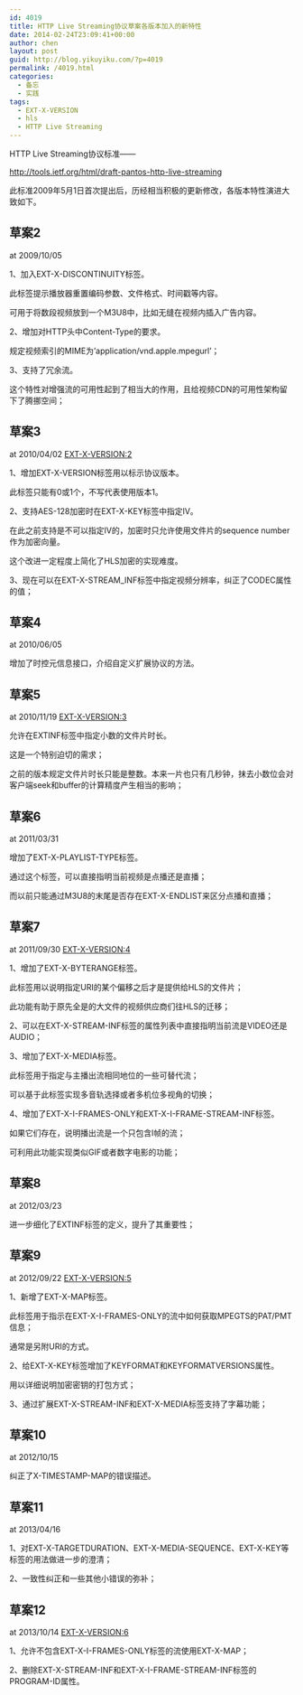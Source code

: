 ```yaml
---
id: 4019
title: HTTP Live Streaming协议草案各版本加入的新特性
date: 2014-02-24T23:09:41+00:00
author: chen
layout: post
guid: http://blog.yikuyiku.com/?p=4019
permalink: /4019.html
categories:
  - 备忘
  - 实践
tags:
  - EXT-X-VERSION
  - hls
  - HTTP Live Streaming
---
```

HTTP Live Streaming协议标准——
  
<http://tools.ietf.org/html/draft-pantos-http-live-streaming>

此标准2009年5月1日首次提出后，历经相当积极的更新修改，各版本特性演进大致如下。

## 草案2   
at 2009/10/05

1、加入EXT-X-DISCONTINUITY标签。
  
此标签提示播放器重置编码参数、文件格式、时间戳等内容。
  
可用于将数段视频放到一个M3U8中，比如无缝在视频内插入广告内容。

2、增加对HTTP头中Content-Type的要求。
  
规定视频索引的MIME为&#8217;application/vnd.apple.mpegurl&#8217;；

3、支持了冗余流。
  
这个特性对增强流的可用性起到了相当大的作用，且给视频CDN的可用性架构留下了腾挪空间；

## 草案3   
at 2010/04/02 <span style="text-decoration: underline;">EXT-X-VERSION:2</span>

1、增加EXT-X-VERSION标签用以标示协议版本。
  
此标签只能有0或1个，不写代表使用版本1。

2、支持AES-128加密时在EXT-X-KEY标签中指定IV。
  
在此之前支持是不可以指定IV的，加密时只允许使用文件片的sequence number作为加密向量。
  
这个改进一定程度上简化了HLS加密的实现难度。

3、现在可以在EXT-X-STREAM_INF标签中指定视频分辨率，纠正了CODEC属性的值；

## 草案4   
at 2010/06/05

增加了时控元信息接口，介绍自定义扩展协议的方法。

## 草案5   
at 2010/11/19 <span style="text-decoration: underline;">EXT-X-VERSION:3</span>

允许在EXTINF标签中指定小数的文件片时长。
  
这是一个特别迫切的需求；
  
之前的版本规定文件片时长只能是整数。本来一片也只有几秒钟，抹去小数位会对客户端seek和buffer的计算精度产生相当的影响；

## 草案6   
at 2011/03/31

增加了EXT-X-PLAYLIST-TYPE标签。
  
通过这个标签，可以直接指明当前视频是点播还是直播；
  
而以前只能通过M3U8的末尾是否存在EXT-X-ENDLIST来区分点播和直播；

## 草案7   
at 2011/09/30 <span style="text-decoration: underline;">EXT-X-VERSION:4</span>

1、增加了EXT-X-BYTERANGE标签。
  
此标签用以说明指定URI的某个偏移之后才是提供给HLS的文件片；
  
此功能有助于原先全是的大文件的视频供应商们往HLS的迁移；

2、可以在EXT-X-STREAM-INF标签的属性列表中直接指明当前流是VIDEO还是AUDIO；

3、增加了EXT-X-MEDIA标签。
  
此标签用于指定与主播出流相同地位的一些可替代流；
  
可以基于此标签实现多音轨选择或者多机位多视角的切换；

4、增加了EXT-X-I-FRAMES-ONLY和EXT-X-I-FRAME-STREAM-INF标签。
  
如果它们存在，说明播出流是一个只包含I帧的流；
  
可利用此功能实现类似GIF或者数字电影的功能；

## 草案8   
at 2012/03/23

进一步细化了EXTINF标签的定义，提升了其重要性；

## 草案9   
at 2012/09/22 <span style="text-decoration: underline;">EXT-X-VERSION:5</span>

1、新增了EXT-X-MAP标签。
  
此标签用于指示在EXT-X-I-FRAMES-ONLY的流中如何获取MPEGTS的PAT/PMT信息；
  
通常是另附URI的方式。

2、给EXT-X-KEY标签增加了KEYFORMAT和KEYFORMATVERSIONS属性。
  
用以详细说明加密密钥的打包方式；

3、通过扩展EXT-X-STREAM-INF和EXT-X-MEDIA标签支持了字幕功能；

## 草案10   
at 2012/10/15

纠正了X-TIMESTAMP-MAP的错误描述。

## 草案11   
at 2013/04/16

1、对EXT-X-TARGETDURATION、EXT-X-MEDIA-SEQUENCE、EXT-X-KEY等标签的用法做进一步的澄清；

2、一致性纠正和一些其他小错误的弥补；

## 草案12   
at 2013/10/14 <span style="text-decoration: underline;">EXT-X-VERSION:6</span>

1、允许不包含EXT-X-I-FRAMES-ONLY标签的流使用EXT-X-MAP；

2、删除EXT-X-STREAM-INF和EXT-X-I-FRAME-STREAM-INF标签的PROGRAM-ID属性。